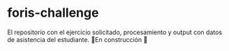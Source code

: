 # foris-challenge

El repositorio con el ejercicio solicitado, procesamiento y output con datos de asistencia del estudiante.
🚧En construcción 🚧
